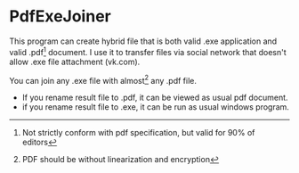 # PdfExeJoiner
This program can create hybrid file that is both valid .exe application and valid .pdf[^1] document.
I use it to transfer files via social network that doesn't allow .exe file attachment (vk.com).

You can join any .exe file with almost[^2] any .pdf file.

* If you rename result file to .pdf, it can be viewed as usual pdf document.
* if you rename result file to .exe, it can be run as usual windows program.


[^1]: Not strictly conform with pdf specification, but valid for 90% of editors
[^2]: PDF should be without linearization and encryption